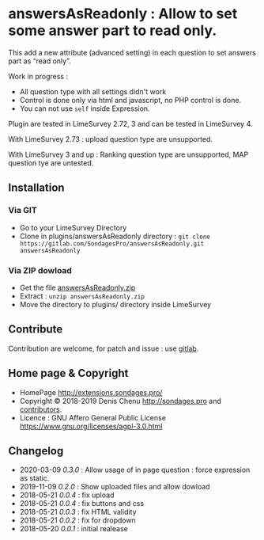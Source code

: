 # answersAsReadonly : Allow to set some answer part to read only. #

This add a new attribute (advanced setting) in each question to set answers part as “read only”. 

Work in progress : 
- All question type with all settings didn't work
- Control is done only via html and javascript, no PHP control is done.
- You can not use `self` inside Expression.

Plugin are tested in LimeSurvey 2.72, 3 and can be tested in LimeSurvey 4.

With LimeSurvey 2.73 : upload question type are unsupported.

With LimeSurvey 3 and up : Ranking question type are unsupported, MAP question tye are untested.

## Installation

### Via GIT
- Go to your LimeSurvey Directory
- Clone in plugins/answersAsReadonly directory : `git clone https://gitlab.com/SondagesPro/answersAsReadonly.git answersAsReadonly`

### Via ZIP dowload
- Get the file [answersAsReadonly.zip](https://dl.sondages.pro/answersAsReadonly.zip)
- Extract : `unzip answersAsReadonly.zip`
- Move the directory to plugins/ directory inside LimeSurvey

## Contribute

Contribution are welcome, for patch and issue : use [gitlab](https://gitlab.com/SondagesPro/answersAsReadonly).

## Home page & Copyright
- HomePage <http://extensions.sondages.pro/>
- Copyright © 2018-2019 Denis Chenu <http://sondages.pro> and [contributors](https://gitlab.com/SondagesPro/answersAsReadonly/graphs/master).
- Licence : GNU Affero General Public License <https://www.gnu.org/licenses/agpl-3.0.html>

## Changelog
- 2020-03-09 _0.3.0_ : Allow usage of in page question : force expression as static.
- 2019-11-09 _0.2.0_ : Show uploaded files and allow dowload
- 2018-05-21 _0.0.4_ : fix upload
- 2018-05-21 _0.0.4_ : fix buttons and css
- 2018-05-21 _0.0.3_ : fix HTML validity
- 2018-05-21 _0.0.2_ : fix for dropdown
- 2018-05-20 _0.0.1_ : initial realease
